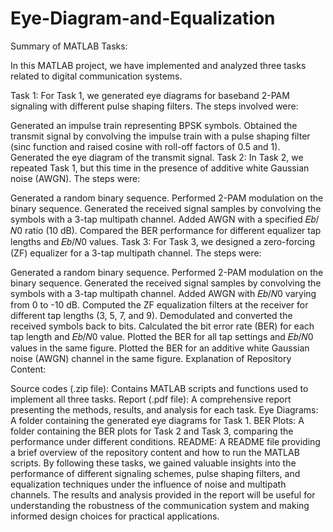 # Eye-Diagram-and-Equalization

Summary of MATLAB Tasks:

In this MATLAB project, we have implemented and analyzed three tasks related to digital communication systems.

Task 1:
For Task 1, we generated eye diagrams for baseband 2-PAM signaling with different pulse shaping filters. The steps involved were:

Generated an impulse train representing BPSK symbols.
Obtained the transmit signal by convolving the impulse train with a pulse shaping filter (sinc function and raised cosine with roll-off factors of 0.5 and 1).
Generated the eye diagram of the transmit signal.
Task 2:
In Task 2, we repeated Task 1, but this time in the presence of additive white Gaussian noise (AWGN). The steps were:

Generated a random binary sequence.
Performed 2-PAM modulation on the binary sequence.
Generated the received signal samples by convolving the symbols with a 3-tap multipath channel.
Added AWGN with a specified 𝐸𝑏/𝑁0 ratio (10 dB).
Compared the BER performance for different equalizer tap lengths and 𝐸𝑏/𝑁0 values.
Task 3:
For Task 3, we designed a zero-forcing (ZF) equalizer for a 3-tap multipath channel. The steps were:

Generated a random binary sequence.
Performed 2-PAM modulation on the binary sequence.
Generated the received signal samples by convolving the symbols with a 3-tap multipath channel.
Added AWGN with 𝐸𝑏/𝑁0 varying from 0 to -10 dB.
Computed the ZF equalization filters at the receiver for different tap lengths (3, 5, 7, and 9).
Demodulated and converted the received symbols back to bits.
Calculated the bit error rate (BER) for each tap length and 𝐸𝑏/𝑁0 value.
Plotted the BER for all tap settings and 𝐸𝑏/𝑁0 values in the same figure.
Plotted the BER for an additive white Gaussian noise (AWGN) channel in the same figure.
Explanation of Repository Content:

Source codes (.zip file): Contains MATLAB scripts and functions used to implement all three tasks.
Report (.pdf file): A comprehensive report presenting the methods, results, and analysis for each task.
Eye Diagrams: A folder containing the generated eye diagrams for Task 1.
BER Plots: A folder containing the BER plots for Task 2 and Task 3, comparing the performance under different conditions.
README: A README file providing a brief overview of the repository content and how to run the MATLAB scripts.
By following these tasks, we gained valuable insights into the performance of different signaling schemes, pulse shaping filters, and equalization techniques under the influence of noise and multipath channels. The results and analysis provided in the report will be useful for understanding the robustness of the communication system and making informed design choices for practical applications.
